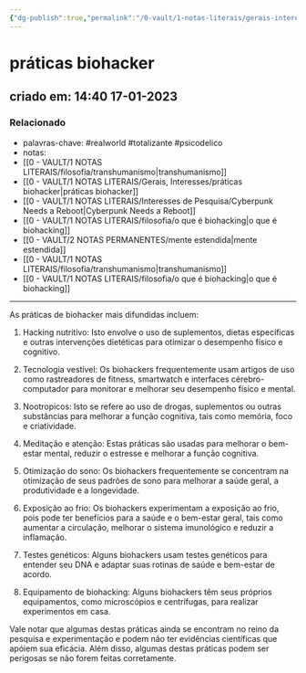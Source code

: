 ```yaml
---
{"dg-publish":true,"permalink":"/0-vault/1-notas-literais/gerais-interesses/praticas-biohacker/","tags":["realworld","totalizante","psicodelico"],"dgHomeLink":true,"dgShowLocalGraph":true,"dgShowFileTree":true,"dgEnableSearch":true,"noteIcon":""}
---
```


# práticas biohacker
## criado em: 14:40 17-01-2023

### Relacionado
- palavras-chave: #realworld #totalizante #psicodelico 
- notas: 
- [[0 - VAULT/1 NOTAS LITERAIS/filosofia/transhumanismo\|transhumanismo]]
- [[0 - VAULT/1 NOTAS LITERAIS/Gerais, Interesses/práticas biohacker\|práticas biohacker]]
- [[0 - VAULT/1 NOTAS LITERAIS/Interesses de Pesquisa/Cyberpunk Needs a Reboot\|Cyberpunk Needs a Reboot]]
- [[0 - VAULT/1 NOTAS LITERAIS/filosofia/o que é biohacking\|o que é biohacking]]
- [[0 - VAULT/2 NOTAS PERMANENTES/mente estendida\|mente estendida]]
- [[0 - VAULT/1 NOTAS LITERAIS/filosofia/transhumanismo\|transhumanismo]]
- [[0 - VAULT/1 NOTAS LITERAIS/filosofia/o que é biohacking\|o que é biohacking]]

---
As práticas de biohacker mais difundidas incluem:

1.  Hacking nutritivo: Isto envolve o uso de suplementos, dietas específicas e outras intervenções dietéticas para otimizar o desempenho físico e cognitivo.
    
2.  Tecnologia vestível: Os biohackers frequentemente usam artigos de uso como rastreadores de fitness, smartwatch e interfaces cérebro-computador para monitorar e melhorar seu desempenho físico e mental.
    
3.  Nootropicos: Isto se refere ao uso de drogas, suplementos ou outras substâncias para melhorar a função cognitiva, tais como memória, foco e criatividade.
    
4.  Meditação e atenção: Estas práticas são usadas para melhorar o bem-estar mental, reduzir o estresse e melhorar a função cognitiva.
    
5.  Otimização do sono: Os biohackers frequentemente se concentram na otimização de seus padrões de sono para melhorar a saúde geral, a produtividade e a longevidade.
    
6.  Exposição ao frio: Os biohackers experimentam a exposição ao frio, pois pode ter benefícios para a saúde e o bem-estar geral, tais como aumentar a circulação, melhorar o sistema imunológico e reduzir a inflamação.
    
7.  Testes genéticos: Alguns biohackers usam testes genéticos para entender seu DNA e adaptar suas rotinas de saúde e bem-estar de acordo.
    
8.  Equipamento de biohacking: Alguns biohackers têm seus próprios equipamentos, como microscópios e centrífugas, para realizar experimentos em casa.
    

Vale notar que algumas destas práticas ainda se encontram no reino da pesquisa e experimentação e podem não ter evidências científicas que apóiem sua eficácia. Além disso, algumas destas práticas podem ser perigosas se não forem feitas corretamente.
